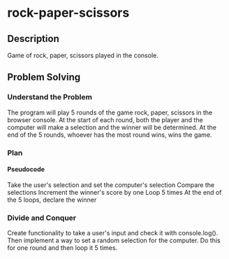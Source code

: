 # rock-paper-scissors
## Description
Game of rock, paper, scissors played in the console.
## Problem Solving
### Understand the Problem
The program will play 5 rounds of the game rock, paper, scissors in the browser console. At the start of each round, both the player and the computer will make a selection and the winner will be determined. At the end of the 5 rounds, whoever has the most round wins, wins the game.
### Plan
#### Pseudocode
Take the user's selection and set the computer's selection
Compare the selections
Increment the winner's score by one
Loop 5 times
At the end of the 5 loops, declare the winner
### Divide and Conquer
Create functionality to take a user's input and check it with console.log(). Then implement a way to set a random selection for the computer. Do this for one round and then loop it 5 times.